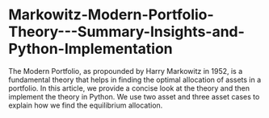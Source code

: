 # Markowitz-Modern-Portfolio-Theory---Summary-Insights-and-Python-Implementation
The Modern Portfolio, as propounded by Harry Markowitz in 1952, is a fundamental theory that helps in finding the optimal allocation of assets in a portfolio. In this article, we provide a concise look at the theory and then implement the theory in Python. We use two asset and three asset cases to explain how we find the equilibrium allocation.
